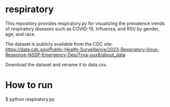 
# respiratory
This repository provides respiratory.py for visualizing the prevalence trends of respiratory diseases such as COVID-19, Influenza, and RSV by gender, age, and race.

The dataset is publicly available from the CDC site:
https://data.cdc.gov/Public-Health-Surveillance/2023-Respiratory-Virus-Response-NSSP-Emergency-Dep/7xva-uux8/about_data

Download the dataset and rename it to data.csv.

# How to run
$ python respiratory.py
